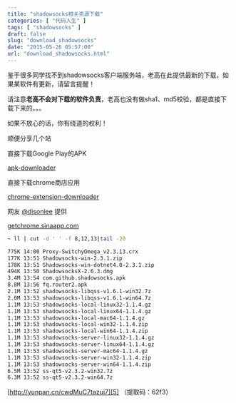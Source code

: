 ```yaml
---
title: "shadowsocks相关资源下载"
categories: [ "代码人生" ]
tags: [ "shadowsocks" ]
draft: false
slug: "download_shadowsocks"
date: "2015-05-26 05:57:00"
url: "download_shadowsocks.html"
---
```


鉴于很多同学找不到shadowsocks客户端服务端，老高在此提供最新的下载，如果某软件有更新，请留言提醒！

请注意**老高不会对下载的软件负责**，老高也没有做sha1、md5校验，都是直接下载下来的。。。

如果不放心的话，你有绕道的权利！

顺便分享几个站

直接下载Google Play的APK

[apk-downloader][1]

直接下载chrome商店应用

[chrome-extension-downloader][2]

网友 [@disonlee][3] 提供

[getchrome.sinaapp.com][4]

<!--more-->


```bash
~ ll | cut -d ' ' -f 8,12,13|tail -20

775K 14:00 Proxy-SwitchyOmega_v2.3.13.crx
177K 13:51 Shadowsocks-win-2.3.1.zip
178K 13:51 Shadowsocks-win-dotnet4.0-2.3.1.zip
494K 13:50 ShadowsocksX-2.6.3.dmg
3.4M 13:54 com.github.shadowsocks.apk
8.8M 13:56 fq.router2.apk
2.1M 13:52 shadowsocks-libqss-v1.6.1-win32.7z
2.0M 13:53 shadowsocks-libqss-v1.6.1-win64.7z
1.1M 13:53 shadowsocks-local-linux32-1.1.4.gz
1.1M 13:53 shadowsocks-local-linux64-1.1.4.gz
1.1M 13:53 shadowsocks-local-mac64-1.1.4.gz
1.1M 13:53 shadowsocks-local-win32-1.1.4.zip
1.1M 13:53 shadowsocks-local-win64-1.1.4.zip
1.1M 13:53 shadowsocks-server-linux32-1.1.4.gz
1.1M 13:53 shadowsocks-server-linux64-1.1.4.gz
1.1M 13:53 shadowsocks-server-mac64-1.1.4.gz
1.1M 13:53 shadowsocks-server-win32-1.1.4.zip
1.1M 13:53 shadowsocks-server-win64-1.1.4.zip
6.5M 13:52 ss-qt5-v2.3.2-win32.7z
6.3M 13:52 ss-qt5-v2.3.2-win64.7z
```

[http://yunpan.cn/cwdMuC7tazui7][5] （提取码：62f3）


  [1]: http://apps.evozi.com/apk-downloader/
  [2]: http://chrome-extension-downloader.com/
  [3]: http://weibo.com/nocheers
  [4]: http://getchrome.sinaapp.com
  [5]: http://yunpan.cn/cwdMuC7tazui7